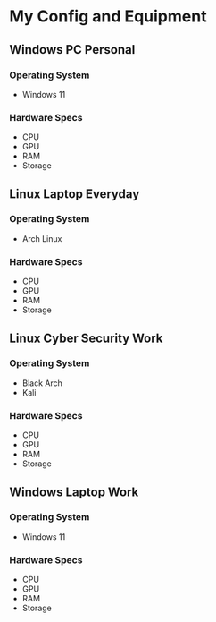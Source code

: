 # My Config and Equipment

## Windows PC Personal

### Operating System

- Windows 11

### Hardware Specs

- CPU
- GPU
- RAM
- Storage

## Linux Laptop Everyday

### Operating System

- Arch Linux

### Hardware Specs

- CPU
- GPU
- RAM
- Storage

## Linux Cyber Security Work

### Operating System

- Black Arch
- Kali

### Hardware Specs

- CPU
- GPU
- RAM
- Storage

## Windows Laptop Work

### Operating System

- Windows 11

### Hardware Specs

- CPU
- GPU
- RAM
- Storage
